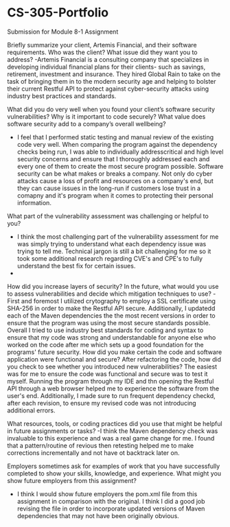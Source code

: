 # CS-305-Portfolio
Submission for Module 8-1 Assignment

Briefly summarize your client, Artemis Financial, and their software requirements. Who was the client? What issue did they want you to address?
-Artemis Financial is a consulting company that specializes in developing individual financial plans for their clients- such as savings, retirement, investment and insurance. They hired Global Rain to take on the task of bringing them in to the modern security age and helping to bolster their current Restful API to protect against cyber-security attacks using industry best practices and standards.

What did you do very well when you found your client’s software security vulnerabilities? Why is it important to code securely? What value does software security add to a company’s overall wellbeing?
- I feel that I performed static testing and manual review of the existing code very well. When comparing the program against the dependency checks being run, I was able to individually addresscritical and high level security concerns and ensure that I thoroughly addressed each and every one of them to create the most secure program possible. Software security can be what makes or breaks a company. Not only do cyber attacks cause a loss of profit and resources on a company's end, but they can cause issues in the long-run if customers lose trust in a comapny and it's program when it comes to protecting their personal information.
  
What part of the vulnerability assessment was challenging or helpful to you?
- I think the most challenging part of the vulnerability assessment for me was simply trying to understand what each dependency issue was trying to tell me. Technical jargon is still a bit challenging for me so it took some additional research regarding CVE's and CPE's to fully understand the best fix for certain issues.
- 
How did you increase layers of security? In the future, what would you use to assess vulnerabilities and decide which mitigation techniques to use?
-First and foremost I utilized crytography to employ a SSL certificate using SHA-256 in order to make the Restful API secure. Additionally, I updatedd each of the Maven dependencies the the most recent versions in order to ensure that the program was using the most secure standards possible. Overall I tried to use industry best standards for coding and syntax to ensure that my code was strong and understandable for anyone else who worked on the code after me which sets up a good foundation for the programs' future security.
How did you make certain the code and software application were functional and secure? After refactoring the code, how did you check to see whether you introduced new vulnerabilities?
The easiest was for me to ensure the code was functional and secure was to test it myself. Running the program through my IDE and thn opening the Restful API through a web browser helped me to experience the software from the user's end. Additionally, I made sure to run frequent dependency checkd, after each revision, to ensure my revised code was not introducing additional errors.

What resources, tools, or coding practices did you use that might be helpful in future assignments or tasks?
-I think the Maven dependency check was invaluable to this experience and was a real game change for me. I found that a pattern/routine of revious then retesting helped me to make corrections incrementally and not have ot backtrack later on.

Employers sometimes ask for examples of work that you have successfully completed to show your skills, knowledge, and experience. What might you show future employers from this assignment?
- I think I would show future employers the pom.xml file from this assignment in comparison with the original. I think I did a good job revising the file in order to incorporate updated versions of Maven dependencies that may not have been originally obvious.
